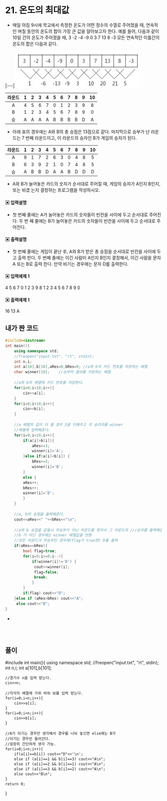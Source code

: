 # 21. 온도의 최대값
* 매일 아침 9시에 학교에서 측정한 온도가 어떤 정수의 수열로 주어졌을 때, 연속적인 며칠 
동안의 온도의 합이 가장 큰 값을 알아보고자 한다.
예를 들어, 다음과 같이 10일 간의 온도가 주어졌을 때, 3 -2 -4 -9 0 3 7 13 8 -3 모든 
연속적인 이틀간의 온도의 합은 다음과 같다.

|:--:|![image](./image/CPS22.jpg)

| 라운드 | 1 | 2 |3|4|5|6|7|8|9|10|
|:--:|:--:|:--:|:--:|:--:|:--:|:--:|:--:|:--:|:--:|:--:|
|A |4 |5 |6 |7 |0 |1 |2 |3 |9 |8|
|B |1 |2 |3 |4 |5 |6 |7 |8 |9 |0|
|승 |A |A |A |A |B |B |B |B |D |A|

* 아래 표의 경우에는 A와 B의 총 승점은 13점으로 같다. 마지막으로 승부가 난 라운드는 7
번째 라운드이고, 이 라운드의 승자인 B가 게임의 승자가 된다.  

| 라운드 | 1 | 2 |3|4|5|6|7|8|9|10|
|:--:|:--:|:--:|:--:|:--:|:--:|:--:|:--:|:--:|:--:|:--:|
|A |9 |1 |7 |2 |6 |3 |0 |4 |8 |5
|B |6 |3 |9 |2 |1 |0 |7 |4 |8 |5
|승 |A |B |B |D |A |A |B |D |D |D


* A와 B가 늘어놓은 카드의 숫자가 순서대로 주어질 때, 게임의 승자가 A인지 B인지, 또는 비겼
는지 결정하는 프로그램을 작성하시오.  

#### ▣ 입력설명
* 첫 번째 줄에는 A가 늘어놓은 카드의 숫자들이 빈칸을 사이에 두고 순서대로 주어진다. 두 번
째 줄에는 B가 늘어놓은 카드의 숫자들이 빈칸을 사이에 두고 순서대로 주어진다.
#### ▣ 출력설명
* 첫 번째 줄에는 게임이 끝난 후, A와 B가 받은 총 승점을 순서대로 빈칸을 사이에 두고 출력
한다. 두 번째 줄에는 이긴 사람이 A인지 B인지 결정해서, 이긴 사람을 문자 A 또는 B로 출력
한다. 만약 비기는 경우에는 문자 D를 출력한다.
#### ▣ 입력예제 1
4 5 6 7 0 1 2 3 9 8
1 2 3 4 5 6 7 8 9 0
#### ▣ 출력예제 1
16 13
A

  
  


## 내가 짠 코드
```c++
#include<iostream>
int main(){
	using namespace std;
	//freopen("input.txt", "rt", stdin);	
	int n,i;
	int a[10],b[10],aRes=0,bRes=0; //a와 b의 카드 번호를 저장하는 배열
	char winner[10];    //승부의 결과를 저장하는 배열
	
    //a와 b의 배열에 카드 번호를 저장한다.
    for(i=0;i<10;i++){
		cin>>a[i];
	}
	for(i=0;i<10;i++){
		cin>>b[i];
	}

    //a 배열의 값이 더 클 경우 3을 더해주고 각 승리자를 winner 
    //배열에 입력해준다.
	for(i=0;i<10;i++){
		if(a[i]>b[i]){
			aRes+=3;
			winner[i]='A';
		}else if(a[i]<b[i]) {
			bRes+=3;
			winner[i]='B';
		}
		else {
		aRes++; 
		bRes++; 
		winner[i]='D';
		}
	}

    //a, b의 승점을 출력해준다.
	cout<<aRes<<" "<<bRes<<"\n";
	
    //a와 b 승점을 같을시 무승부가 아닌 라운드를 찾아서 그 라운드의 ///승자를 출력해준다.
    //D 가 아닌 경우에는 winner 배열값을 반환
    //모든 라운드가 무승부인 경우에(flag가 true면) D를 출력
   	if(aRes==bRes){
		bool flag=true;
		for(i=9;i>=0;i--){
			if(winner[i]!='D') {
			 cout<<winner[i]; 
			 flag=false;
			 break;
			}
		}
		if(flag) cout<<"D";
	}else if (aRes>bRes) cout<<"A";
	 else cout<<"B";	
}
```
*
<br><br>

## 풀이
#include<iostream>
int main(){
	using namespace std;
	//freopen("input.txt", "rt", stdin);	
	int n,i;
    int a[101],b[101];
	
    //경기수 n을 입력 받는다. 
	cin>>n;
	
	//각각의 배열에 가위 바위 보를 입력 받는다. 
	for(i=0;i<n;i++){
		cin>>a[i];
	}
	for(i=0;i<n;i++){
		cin>>b[i];
	}
    
    //A가 이기는 경우만 생각해서 경우를 나눠 놓으면 else에는 B가 
    //이기는 경우만 들어간다. 
    //굉장히 간단하게 생각 가능.
    for(i=0;i<n;i++){
        if(a[i]==b[i]) cout<<"D"<<'\n';
        else if (a[i]==1 && b[i]==3) cout<<"A\n";
		else if (a[i]==2 && b[i]==1) cout<<"A\n";    
		else if (a[i]==3 && b[i]==2) cout<<"A\n";
		else cout<<"B\n";
    }
	return 0;	
}

```